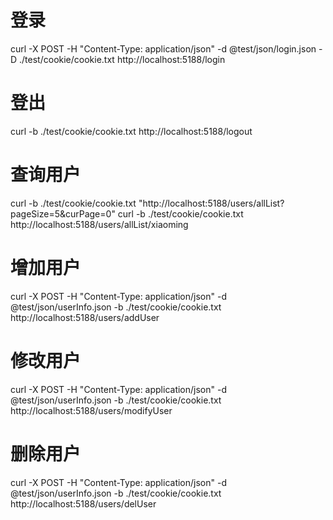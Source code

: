 # 登录
curl -X POST -H "Content-Type: application/json" -d @test/json/login.json -D ./test/cookie/cookie.txt http://localhost:5188/login

# 登出
curl -b ./test/cookie/cookie.txt http://localhost:5188/logout

# 查询用户
curl -b ./test/cookie/cookie.txt "http://localhost:5188/users/allList?pageSize=5&curPage=0"
curl -b ./test/cookie/cookie.txt http://localhost:5188/users/allList/xiaoming

# 增加用户
curl -X POST -H "Content-Type: application/json" -d @test/json/userInfo.json -b ./test/cookie/cookie.txt http://localhost:5188/users/addUser

# 修改用户
curl -X POST -H "Content-Type: application/json" -d @test/json/userInfo.json -b ./test/cookie/cookie.txt http://localhost:5188/users/modifyUser

# 删除用户
curl -X POST -H "Content-Type: application/json" -d @test/json/userInfo.json -b ./test/cookie/cookie.txt http://localhost:5188/users/delUser